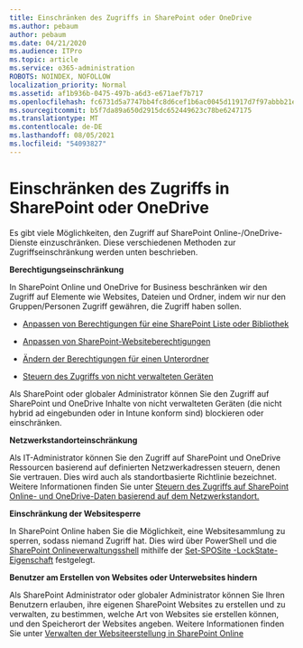 ```yaml
---
title: Einschränken des Zugriffs in SharePoint oder OneDrive
ms.author: pebaum
author: pebaum
ms.date: 04/21/2020
ms.audience: ITPro
ms.topic: article
ms.service: o365-administration
ROBOTS: NOINDEX, NOFOLLOW
localization_priority: Normal
ms.assetid: af1b936b-0475-497b-a6d3-e671aef7b717
ms.openlocfilehash: fc6731d5a7747bb4fc8d6cef1b6ac0045d11917d7f97abbb21eea9613b1b1aa2
ms.sourcegitcommit: b5f7da89a650d2915dc652449623c78be6247175
ms.translationtype: MT
ms.contentlocale: de-DE
ms.lasthandoff: 08/05/2021
ms.locfileid: "54093827"
---
```

# <a name="restrict-access-in-sharepoint-or-onedrive"></a>Einschränken des Zugriffs in SharePoint oder OneDrive

Es gibt viele Möglichkeiten, den Zugriff auf SharePoint Online-/OneDrive-Dienste einzuschränken. Diese verschiedenen Methoden zur Zugriffseinschränkung werden unten beschrieben. 

**Berechtigungseinschränkung**

In SharePoint Online und OneDrive for Business beschränken wir den Zugriff auf Elemente wie Websites, Dateien und Ordner, indem wir nur den Gruppen/Personen Zugriff gewähren, die Zugriff haben sollen.

- [Anpassen von Berechtigungen für eine SharePoint Liste oder Bibliothek](https://support.office.com/article/Customize-permissions-for-a-SharePoint-list-or-library-02d770f3-59eb-4910-a608-5f84cc297782)

- [Anpassen von SharePoint-Websiteberechtigungen](https://docs.microsoft.com/sharepoint/customize-sharepoint-site-permissions)

- [Ändern der Berechtigungen für einen Unterordner](https://support.office.com/article/Change-the-permissions-on-a-subfolder-5427BD7C-F20A-4F75-8CF2-5359DD45A1A6)

- [Steuern des Zugriffs von nicht verwalteten Geräten](https://docs.microsoft.com/sharepoint/control-access-from-unmanaged-devices)

Als SharePoint oder globaler Administrator können Sie den Zugriff auf SharePoint und OneDrive Inhalte von nicht verwalteten Geräten (die nicht hybrid ad eingebunden oder in Intune konform sind) blockieren oder einschränken.

**Netzwerkstandorteinschränkung**

Als IT-Administrator können Sie den Zugriff auf SharePoint und OneDrive Ressourcen basierend auf definierten Netzwerkadressen steuern, denen Sie vertrauen. Dies wird auch als standortbasierte Richtlinie bezeichnet. Weitere Informationen finden Sie unter [Steuern des Zugriffs auf SharePoint Online- und OneDrive-Daten basierend auf dem Netzwerkstandort.](https://docs.microsoft.com/sharepoint/control-access-based-on-network-location)

**Einschränkung der Websitesperre** 

In SharePoint Online haben Sie die Möglichkeit, eine Websitesammlung zu sperren, sodass niemand Zugriff hat. Dies wird über PowerShell und die [SharePoint Onlineverwaltungsshell](https://docs.microsoft.com/powershell/sharepoint/sharepoint-online/connect-sharepoint-online?view=sharepoint-ps) mithilfe der [Set-SPOSite -LockState-Eigenschaft](https://docs.microsoft.com/powershell/module/sharepoint-online/set-sposite?view=sharepoint-ps) festgelegt.

**Benutzer am Erstellen von Websites oder Unterwebsites hindern**

Als SharePoint Administrator oder globaler Administrator können Sie Ihren Benutzern erlauben, ihre eigenen SharePoint Websites zu erstellen und zu verwalten, zu bestimmen, welche Art von Websites sie erstellen können, und den Speicherort der Websites angeben. Weitere Informationen finden Sie unter [Verwalten der Websiteerstellung in SharePoint Online](https://docs.microsoft.com/sharepoint/manage-site-creation)

